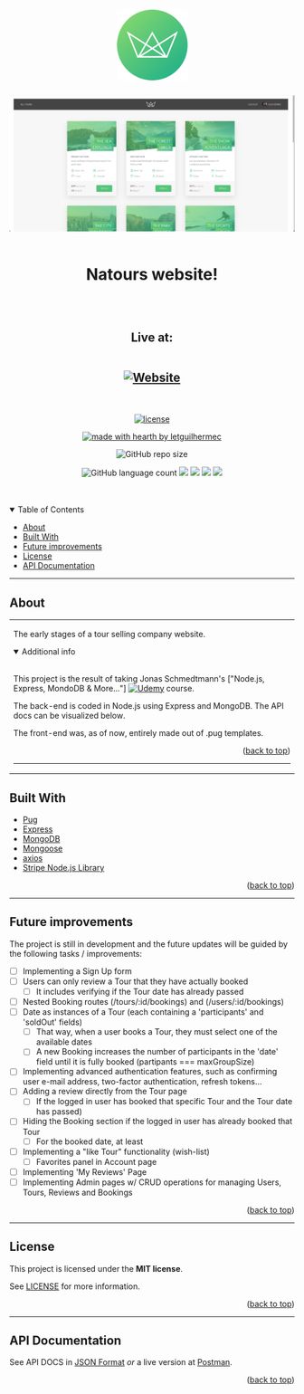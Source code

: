 <a name="readme-top" id="readme-top"></a>
<h1 align="center">
  <a href="https://github.com/letguilhermec/natours">
    <img src="public/img/logo-green-round.png" alt="Logo" width="125" height="125">
  </a>
</h1>

<img src="public/img/homepage.jpg" alt="Homepage Example">

<div align="center">
  <br />
  <h1>Natours website!</h1>
  <br />
  <br />
  <h2>Live at: 
  <div align="center">
  <br />

[![Website](https://img.shields.io/badge/Heroku-430098?style=for-the-badge&logo=heroku&logoColor=white)](https://natours-g.herokuapp.com/)
</div>
</h2>
</div>



<div align="center">
<br />

[![license](https://img.shields.io/github/license/letguilhermec/natours?style=for-the-badge)](LICENSE)

[![made with hearth by letguilhermec](https://img.shields.io/badge/made%20with%20%E2%99%A5%20by-letguilhermec-ff1414.svg?style=for-the-badge)](https://github.com/letguilhermec)

![GitHub repo size](https://img.shields.io/github/repo-size/letguilhermec/natours?style=for-the-badge)

![GitHub language count](https://img.shields.io/github/languages/count/letguilhermec/natours?style=for-the-badge)
![](https://img.shields.io/badge/HTML5-E34F26?style=for-the-badge&logo=html5&logoColor=white)
![](https://img.shields.io/badge/CSS3-1572B6?style=for-the-badge&logo=css3&logoColor=white)
![](https://img.shields.io/badge/JavaScript-323330?style=for-the-badge&logo=javascript&logoColor=F7DF1E)
![](https://img.shields.io/badge/Pug-EA2328?style=for-the-badge&logo=couchbase&logoColor=white)
<br />
<br />
<br />
</div>

<details open="open">
<summary>Table of Contents</summary>

- [About](#about)
- [Built With](#built-with)
- [Future improvements](#future-improvements)
- [License](#license)
- [API Documentation](#api-documentation)

</details>

---

## About

<table>
<tr>
<td>

  The early stages of a tour selling company website.

<details open>
<summary>Additional info</summary>
<br>

  This project is the result of taking Jonas Schmedtmann's ["Node.js, Express, MondoDB & More..."] [![Udemy](https://img.shields.io/badge/Udemy-EC5252?logo=Udemy&logoColor=white)](https://www.udemy.com/course/nodejs-express-mongodb-bootcamp/) course. 
  
  The back-end is coded in Node.js using Express and MongoDB. The API docs can be visualized below.
  
  The front-end was, as of now, entirely made out of .pug templates.
  
</details>

<p align="right">(<a href="#readme-top">back to top</a>)</p>

---

</td>
</tr>
</table>

## Built With

- [Pug](https://github.com/pugjs/pug)
- [Express](https://github.com/expressjs/express)
- [MongoDB](https://github.com/mongodb/mongo)
- [Mongoose](https://github.com/Automattic/mongoose)
- [axios](https://github.com/axios/axios)
- [Stripe Node.js Library](https://github.com/stripe/stripe-node)

<p align="right">(<a href="#readme-top">back to top</a>)</p>

---

## Future improvements

The project is still in development and the future updates will be guided by the following tasks / improvements:

- [ ] Implementing a Sign Up form
- [ ] Users can only review a Tour that they have actually booked
  - [ ] It includes verifying if the Tour date has already passed
- [ ] Nested Booking routes (/tours/:id/bookings) and (/users/:id/bookings)
- [ ] Date as instances of a Tour (each containing a 'participants' and 'soldOut' fields)
  - [ ] That way, when a user books a Tour, they must select one of the available dates
  - [ ] A new Booking increases the number of participants in the 'date' field until it is fully booked (partipants === maxGroupSize)
- [ ] Implementing advanced authentication features, such as confirming user e-mail address, two-factor authentication, refresh tokens...
- [ ] Adding a review directly from the Tour page
  - [ ] If the logged in user has booked that specific Tour and the Tour date has passed)
- [ ] Hiding the Booking section if the logged in user has already booked that Tour
  - [ ] For the booked date, at least
- [ ] Implementing a "like Tour" functionality (wish-list)
  - [ ] Favorites panel in Account page
- [ ] Implementing 'My Reviews' Page
- [ ] Implementing Admin pages w/ CRUD operations for managing Users, Tours, Reviews and Bookings

<p align="right">(<a href="#readme-top">back to top</a>)</p>

---

## License

This project is licensed under the **MIT license**.

See [LICENSE](LICENSE.txt) for more information.

<p align="right">(<a href="#readme-top">back to top</a>)</p>

---

## API Documentation

See API DOCS in [JSON Format](Natours.postman_collection.json) _or_ a live version at [Postman](https://documenter.getpostman.com/view/18687173/VUxPvSq6).

<p align="right">(<a href="#readme-top">back to top</a>)</p>